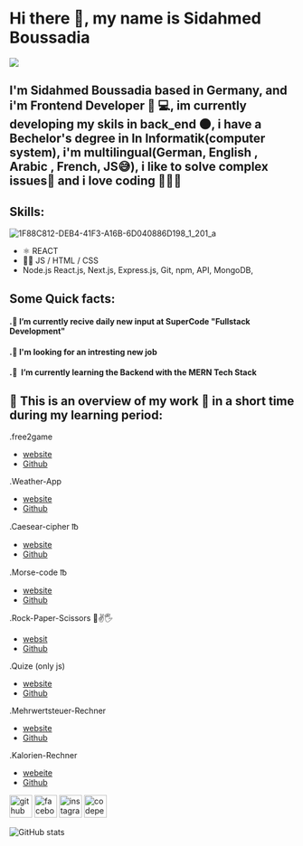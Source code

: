 # Hi there 👋, my name is Sidahmed Boussadia
![](https://www.techedgegroup.com/hubfs/2019%20-%20Information%20Technology/code-doctorzedge.jpg)

## I'm Sidahmed Boussadia based in Germany, and i'm Frontend Developer 🧑‍ 💻, im currently developing my skils in back_end 🌑, i have a Bechelor's degree in In Informatik(computer system), i'm multilingual(German, English , Arabic , French, JS😅), i like to solve complex issues📝 and i love coding 🔐🧑‍💻

## Skills:
![1F88C812-DEB4-41F3-A16B-6D040886D198_1_201_a](https://user-images.githubusercontent.com/113903613/215064373-d87015a6-f5f5-454c-979b-4c558fdb6e27.jpeg)

* ⚛   REACT 
* 🧑‍💻 JS / HTML / CSS    
* Node.js React.js, Next.js, Express.js, Git, npm, API, MongoDB,



 
 ## Some Quick facts:</br>
#### .🧠  I’m currently recive daily new input at SuperCode "Fullstack Development"</br>
#### .🔎  I'm looking for an intresting new job </br>
#### .🌱  I’m currently learning the Backend with the MERN Tech Stack
  
  ## 💎 This is an overview of my work 📄 in a short time during my learning period:
  .free2game </br>
   - <a href=https://exquisite-daifuku-ec7552.netlify.app>website</a></br>
   - <a href=https://github.com/sidahmed2306/free2game>Github</a></br>
  
  .Weather-App </br>
   - <a href=https://sidahmed2306.github.io/wether-App>website</a></br>
   - <a href=https://github.com/sidahmed2306/-Weather-App>Github</a></br>
  
  .Caesear-cipher ℔ </br>
   - <a href=http://sidahmed2306.github.io/caesar-cipher/>website</a></br>
   - <a href=https://github.com/sidahmed2306/caesar-cipher>Github</a></br>
    
   .Morse-code  ℔ </br>
   - <a href=http://sidahmed2306.github.io/Morse-code/>website</a></br>
   - <a href=https://github.com/sidahmed2306/Morse-code/>Github</a></br>
   
   .Rock-Paper-Scissors 👊✌️🖐 </br>
   - <a href= http://sidahmed2306.github.io/rock-paper-scissors/>websit</a></br>
   - <a href=https://github.com/sidahmed2306/rock-paper-scissors>Github</a></br>

   .Quize (only js) </br>
   - <a href=http://sidahmed2306.github.io/quiz/ >website</a></br>
   - <a href=https://github.com/sidahmed2306/quiz>Github</a></br>
    
   .Mehrwertsteuer-Rechner </br>
   - <a href=https://sidahmed2306.github.io/Mehrwertsteuer-Rechner/>website</a></br>
   - <a href=https://github.com/sidahmed2306/Mehrwertsteuer-Rechner>Github</a></br>
   
   .Kalorien-Rechner </br>
   - <a href=https://sidahmed2306.github.io/Kalorien-Rechner/>webeite</a></br>
   - <a href=https://github.com/sidahmed2306/Kalorien-Rechner/>Github</a></br>
    
   
   
  
 


[<img src='https://cdn.jsdelivr.net/npm/simple-icons@3.0.1/icons/github.svg' alt='github' height='40'>](https://github.com/sidahmed2306)  [<img src='https://cdn.jsdelivr.net/npm/simple-icons@3.0.1/icons/facebook.svg' alt='facebook' height='40'>](https://www.facebook.com/.)  [<img src='https://cdn.jsdelivr.net/npm/simple-icons@3.0.1/icons/instagram.svg' alt='instagram' height='40'>](https://www.instagram.com/./)  [<img src='https://cdn.jsdelivr.net/npm/simple-icons@3.0.1/icons/codepen.svg' alt='codepen' height='40'>](https://codepen.io/.)  



![GitHub stats](https://github-readme-stats.vercel.app/api?username=sidahmed2306&show_icons=true)  




